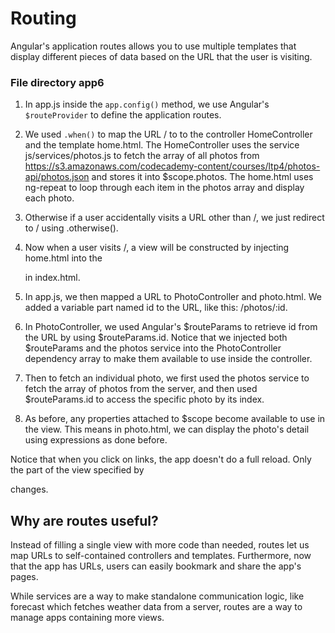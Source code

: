 # Routing
Angular's application routes allows you to use multiple templates that display different pieces of data based on the URL that the user is visiting. 

### File directory app6

1. In app.js inside the `app.config()` method, we use Angular's `$routeProvider` to define the application routes.

2. We used `.when()` to map the URL / to to the controller HomeController and the template home.html. The HomeController uses the service js/services/photos.js to fetch the array of all photos from https://s3.amazonaws.com/codecademy-content/courses/ltp4/photos-api/photos.json and stores it into $scope.photos. The home.html uses ng-repeat to loop through each item in the photos array and display each photo.

3. Otherwise if a user accidentally visits a URL other than /, we just redirect to / using .otherwise().

4. Now when a user visits /, a view will be constructed by injecting home.html into the <div ng-view></div> in index.html.

5. In app.js, we then mapped a URL to PhotoController and photo.html. We added a variable part named id to the URL, like this: /photos/:id.

6. In PhotoController, we used Angular's $routeParams to retrieve id from the URL by using $routeParams.id. Notice that we injected both $routeParams and the photos service into the PhotoController dependency array to make them available to use inside the controller.
7. Then to fetch an individual photo, we first used the photos service to fetch the array of photos from the server, and then used $routeParams.id to access the specific photo by its index.

8. As before, any properties attached to $scope become available to use in the view. This means in photo.html, we can display the photo's detail using expressions as done before.

Notice that when you click on links, the app doesn't do a full reload. Only the part of the view specified by <div ng-view></div> changes.


## Why are routes useful? 

Instead of filling a single view with more code than needed, routes let us map URLs to self-contained controllers and templates. Furthermore, now that the app has URLs, users can easily bookmark and share the app's pages.

While services are a way to make standalone communication logic, like forecast which fetches weather data from a server, routes are a way to manage apps containing more views.